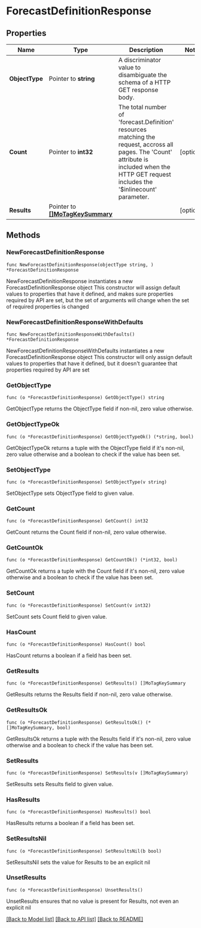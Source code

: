# ForecastDefinitionResponse

## Properties

Name | Type | Description | Notes
------------ | ------------- | ------------- | -------------
**ObjectType** | Pointer to **string** | A discriminator value to disambiguate the schema of a HTTP GET response body. | 
**Count** | Pointer to **int32** | The total number of &#39;forecast.Definition&#39; resources matching the request, accross all pages. The &#39;Count&#39; attribute is included when the HTTP GET request includes the &#39;$inlinecount&#39; parameter. | [optional] 
**Results** | Pointer to [**[]MoTagKeySummary**](MoTagKeySummary.md) |  | [optional] 

## Methods

### NewForecastDefinitionResponse

`func NewForecastDefinitionResponse(objectType string, ) *ForecastDefinitionResponse`

NewForecastDefinitionResponse instantiates a new ForecastDefinitionResponse object
This constructor will assign default values to properties that have it defined,
and makes sure properties required by API are set, but the set of arguments
will change when the set of required properties is changed

### NewForecastDefinitionResponseWithDefaults

`func NewForecastDefinitionResponseWithDefaults() *ForecastDefinitionResponse`

NewForecastDefinitionResponseWithDefaults instantiates a new ForecastDefinitionResponse object
This constructor will only assign default values to properties that have it defined,
but it doesn't guarantee that properties required by API are set

### GetObjectType

`func (o *ForecastDefinitionResponse) GetObjectType() string`

GetObjectType returns the ObjectType field if non-nil, zero value otherwise.

### GetObjectTypeOk

`func (o *ForecastDefinitionResponse) GetObjectTypeOk() (*string, bool)`

GetObjectTypeOk returns a tuple with the ObjectType field if it's non-nil, zero value otherwise
and a boolean to check if the value has been set.

### SetObjectType

`func (o *ForecastDefinitionResponse) SetObjectType(v string)`

SetObjectType sets ObjectType field to given value.


### GetCount

`func (o *ForecastDefinitionResponse) GetCount() int32`

GetCount returns the Count field if non-nil, zero value otherwise.

### GetCountOk

`func (o *ForecastDefinitionResponse) GetCountOk() (*int32, bool)`

GetCountOk returns a tuple with the Count field if it's non-nil, zero value otherwise
and a boolean to check if the value has been set.

### SetCount

`func (o *ForecastDefinitionResponse) SetCount(v int32)`

SetCount sets Count field to given value.

### HasCount

`func (o *ForecastDefinitionResponse) HasCount() bool`

HasCount returns a boolean if a field has been set.

### GetResults

`func (o *ForecastDefinitionResponse) GetResults() []MoTagKeySummary`

GetResults returns the Results field if non-nil, zero value otherwise.

### GetResultsOk

`func (o *ForecastDefinitionResponse) GetResultsOk() (*[]MoTagKeySummary, bool)`

GetResultsOk returns a tuple with the Results field if it's non-nil, zero value otherwise
and a boolean to check if the value has been set.

### SetResults

`func (o *ForecastDefinitionResponse) SetResults(v []MoTagKeySummary)`

SetResults sets Results field to given value.

### HasResults

`func (o *ForecastDefinitionResponse) HasResults() bool`

HasResults returns a boolean if a field has been set.

### SetResultsNil

`func (o *ForecastDefinitionResponse) SetResultsNil(b bool)`

 SetResultsNil sets the value for Results to be an explicit nil

### UnsetResults
`func (o *ForecastDefinitionResponse) UnsetResults()`

UnsetResults ensures that no value is present for Results, not even an explicit nil

[[Back to Model list]](../README.md#documentation-for-models) [[Back to API list]](../README.md#documentation-for-api-endpoints) [[Back to README]](../README.md)


